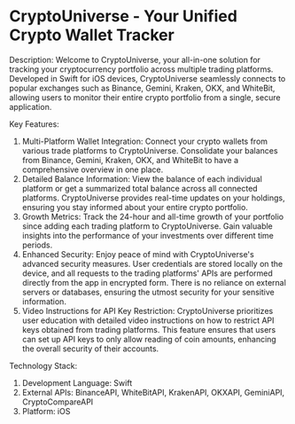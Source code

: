 # CryptoUniverse - Your Unified Crypto Wallet Tracker

Description:
Welcome to CryptoUniverse, your all-in-one solution for tracking your cryptocurrency portfolio across multiple trading platforms. Developed in Swift for iOS devices, CryptoUniverse seamlessly connects to popular exchanges such as Binance, Gemini, Kraken, OKX, and WhiteBit, allowing users to monitor their entire crypto portfolio from a single, secure application.

Key Features:
1. Multi-Platform Wallet Integration: Connect your crypto wallets from various trade platforms to CryptoUniverse. Consolidate your balances from Binance, Gemini, Kraken, OKX, and WhiteBit to have a comprehensive overview in one place.
2. Detailed Balance Information: View the balance of each individual platform or get a summarized total balance across all connected platforms. CryptoUniverse provides real-time updates on your holdings, ensuring you stay informed about your entire crypto portfolio.
3. Growth Metrics: Track the 24-hour and all-time growth of your portfolio since adding each trading platform to CryptoUniverse. Gain valuable insights into the performance of your investments over different time periods.
4. Enhanced Security: Enjoy peace of mind with CryptoUniverse's advanced security measures. User credentials are stored locally on the device, and all requests to the trading platforms' APIs are performed directly from the app in encrypted form. There is no reliance on external servers or databases, ensuring the utmost security for your sensitive information.
5. Video Instructions for API Key Restriction: CryptoUniverse prioritizes user education with detailed video instructions on how to restrict API keys obtained from trading platforms. This feature ensures that users can set up API keys to only allow reading of coin amounts, enhancing the overall security of their accounts.

Technology Stack:
1. Development Language: Swift
2. External APIs: BinanceAPI, WhiteBitAPI, KrakenAPI, OKXAPI, GeminiAPI, CryptoCompareAPI
3. Platform: iOS
